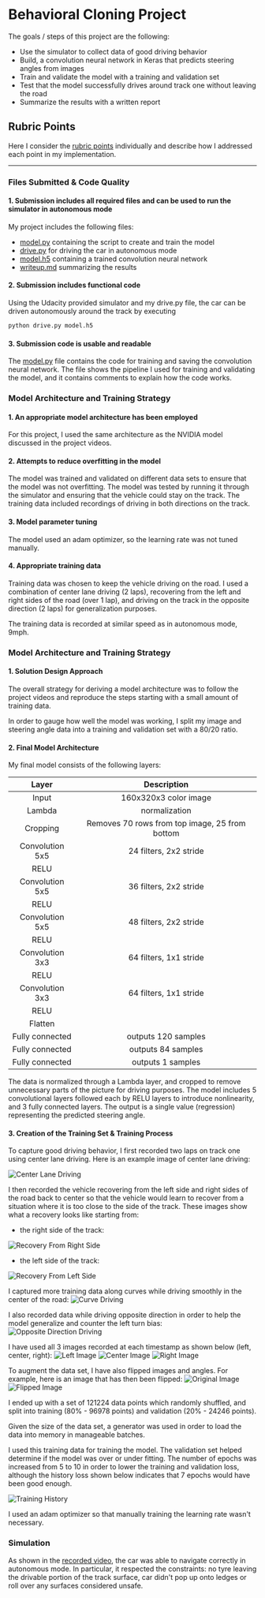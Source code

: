# Behavioral Cloning Project

The goals / steps of this project are the following:
* Use the simulator to collect data of good driving behavior
* Build, a convolution neural network in Keras that predicts steering angles from images
* Train and validate the model with a training and validation set
* Test that the model successfully drives around track one without leaving the road
* Summarize the results with a written report


[//]: # (Image References)

[image1]: ./center_2017_09_18_20_00_15_142.jpg "Center Lane Driving"
[image2]: ./center_2017_09_18_20_25_50_864.jpg "Recovery From Right Side"
[image3]: ./center_2017_09_18_20_26_17_648.jpg "Recovery From Left Side"
[image4]: ./center_2017_09_18_22_03_17_398.jpg "Curve Driving"
[image5]: ./center_2017_09_18_21_41_17_958.jpg "Opposite Direction Driving"
[image6]: ./left_2017_09_18_20_01_43_969.jpg "Left Image"
[image7]: ./center_2017_09_18_20_01_43_969.jpg "Center Image"
[image8]: ./right_2017_09_18_20_01_43_969.jpg "Right Image"
[image9]: ./right_2017_09_18_20_01_43_969.jpg "Original Image"
[image10]: ./right_2017_09_18_20_01_43_969_flipped.jpg "Flipped Image"
[image11]: ./history_training.png "Training History"


## Rubric Points
Here I consider the [rubric points](https://review.udacity.com/#!/rubrics/432/view) individually and describe how I addressed each point in my implementation.  

---
### Files Submitted & Code Quality

#### 1. Submission includes all required files and can be used to run the simulator in autonomous mode

My project includes the following files:
* [model.py](https://github.com/schambon77/CarND-Behavioral-Cloning-P3/blob/master/model.py) containing the script to create and train the model
* [drive.py](https://github.com/schambon77/CarND-Behavioral-Cloning-P3/blob/master/drive.py) for driving the car in autonomous mode
* [model.h5](https://github.com/schambon77/CarND-Behavioral-Cloning-P3/blob/master/model.h5) containing a trained convolution neural network 
* [writeup.md](https://github.com/schambon77/CarND-Behavioral-Cloning-P3/blob/master/writeup.md) summarizing the results

#### 2. Submission includes functional code
Using the Udacity provided simulator and my drive.py file, the car can be driven autonomously around the track by executing 
```sh
python drive.py model.h5
```

#### 3. Submission code is usable and readable

The [model.py](https://github.com/schambon77/CarND-Behavioral-Cloning-P3/blob/master/model.py) file contains the code for training and saving the convolution neural network. The file shows the pipeline I used for training and validating the model, and it contains comments to explain how the code works.

### Model Architecture and Training Strategy

#### 1. An appropriate model architecture has been employed

For this project, I used the same architecture as the NVIDIA model discussed in the project videos.

#### 2. Attempts to reduce overfitting in the model

The model was trained and validated on different data sets to ensure that the model was not overfitting. The model was tested by running it through the simulator and ensuring that the vehicle could stay on the track. The training data included recordings of driving in both directions on the track. 

#### 3. Model parameter tuning

The model used an adam optimizer, so the learning rate was not tuned manually.

#### 4. Appropriate training data

Training data was chosen to keep the vehicle driving on the road. I used a combination of center lane driving (2 laps), recovering from the left and right sides of the road (over 1 lap), and driving on the track in the opposite direction (2 laps) for generalization purposes.

The training data is recorded at similar speed as in autonomous mode, 9mph.

### Model Architecture and Training Strategy

#### 1. Solution Design Approach

The overall strategy for deriving a model architecture was to follow the project videos and reproduce the steps starting with a small amount of training data.

In order to gauge how well the model was working, I split my image and steering angle data into a training and validation set with a 80/20 ratio.

#### 2. Final Model Architecture

My final model consists of the following layers:

| Layer         		|     Description	        					| 
|:---------------------:|:---------------------------------------------:| 
| Input         		| 160x320x3 color image   							| 
| Lambda     	| normalization  	|
| Cropping					|	Removes 70 rows from top image, 25 from bottom					|
| Convolution 5x5     	| 24 filters, 2x2 stride 	|
| RELU					|												|
| Convolution 5x5     	| 36 filters, 2x2 stride 	|
| RELU					|												|
| Convolution 5x5     	| 48 filters, 2x2 stride 	|
| RELU					|												|
| Convolution 3x3     	| 64 filters, 1x1 stride 	|
| RELU					|												|
| Convolution 3x3     	| 64 filters, 1x1 stride 	|
| RELU					|												|
| Flatten 		|         									|
| Fully connected		|  outputs 120 samples       									|
| Fully connected		|  outputs 84 samples       									|
| Fully connected		|  outputs 1 samples       									|

The data is normalized through a Lambda layer, and cropped to remove unnecessary parts of the picture for driving purposes.
The model includes 5 convolutional layers followed each by RELU layers to introduce nonlinearity, and 3 fully connected layers.
The output is a single value (regression) representing the predicted steering angle.

#### 3. Creation of the Training Set & Training Process

To capture good driving behavior, I first recorded two laps on track one using center lane driving. Here is an example image of center lane driving:

![Center Lane Driving][image1]

I then recorded the vehicle recovering from the left side and right sides of the road back to center so that the vehicle would learn to recover from a situation where it is too close to the side of the track. These images show what a recovery looks like starting from:
* the right side of the track:

![Recovery From Right Side][image2]
* the left side of the track:

![Recovery From Left Side][image3]

I captured more training data along curves while driving smoothly in the center of the road:
![Curve Driving][image4]

I also recorded data while driving opposite direction in order to help the model generalize and counter the left turn bias:
![Opposite Direction Driving][image5]

I have used all 3 images recorded at each timestamp as shown below (left, center, right):
![Left Image][image6]
![Center Image][image7]
![Right Image][image8]

To augment the data set, I have also flipped images and angles. For example, here is an image that has then been flipped:
![Original Image][image9]
![Flipped Image][image10]

I ended up with a set of 121224 data points which randomly shuffled, and split into training (80% - 96978 points) and validation (20% - 24246 points).

Given the size of the data set, a generator was used in order to load the data into memory in manageable batches.

I used this training data for training the model. The validation set helped determine if the model was over or under fitting. The number of epochs was increased from 5 to 10 in order to lower the training and validation loss, although the history loss shown below indicates that 7 epochs would have been good enough. 

![Training History][image11]

I used an adam optimizer so that manually training the learning rate wasn't necessary.

### Simulation

As shown in the [recorded video](https://github.com/schambon77/CarND-Behavioral-Cloning-P3/blob/master/run1.mp4), the car was able to navigate correctly in autonomous mode. In particular, it respected the constraints: no tyre leaving the drivable portion of the track surface, car didn't pop up onto ledges or roll over any surfaces considered unsafe.
